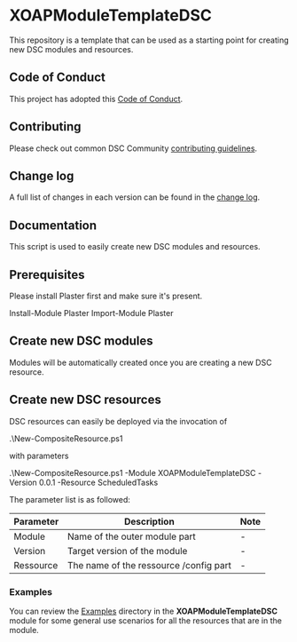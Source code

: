 # XOAPModuleTemplateDSC

This repository is a template that can be used as a starting point for creating new DSC modules and resources.

## Code of Conduct

This project has adopted this [Code of Conduct](CODE_OF_CONDUCT.md).

## Contributing

Please check out common DSC Community [contributing guidelines](https://dsccommunity.org/guidelines/contributing).

## Change log

A full list of changes in each version can be found in the [change log](CHANGELOG.md).

## Documentation

This script is used to easily create new DSC modules and resources.

## Prerequisites

Please install Plaster first and make sure it's present.

Install-Module Plaster
Import-Module Plaster

## Create new DSC modules

Modules will be automatically created once you are creating a new DSC resource.

## Create new DSC resources

DSC resources can easily be deployed via the invocation of

.\New-CompositeResource.ps1

with parameters

.\New-CompositeResource.ps1 -Module XOAPModuleTemplateDSC -Version 0.0.1 -Resource ScheduledTasks

The parameter list is as followed:

| Parameter | Description                            | Note |
|-----------|----------------------------------------|------|
| Module    | Name of the outer module part          | -    |
| Version   | Target version of the module           | -    |
| Ressource | The name of the ressource /config part | -    |

### Examples

You can review the [Examples](/source/Examples/Resources) directory in the **XOAPModuleTemplateDSC** module
for some general use scenarios for all the resources that are in the module.
